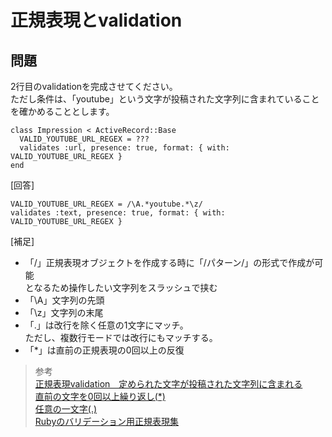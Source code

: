 # 正規表現とvalidation  
## 問題  
2行目のvalidationを完成させてください。  
ただし条件は、「youtube」という文字が投稿された文字列に含まれていることを確かめることとします。
```
class Impression < ActiveRecord::Base
  VALID_YOUTUBE_URL_REGEX = ???
  validates :url, presence: true, format: { with: VALID_YOUTUBE_URL_REGEX }
end
```
[回答]
```
VALID_YOUTUBE_URL_REGEX = /\A.*youtube.*\z/
validates :text, presence: true, format: { with: VALID_YOUTUBE_URL_REGEX }
```
[補足]  
* 「/」正規表現オブジェクトを作成する時に「/パターン/」の形式で作成が可能<br>となるため操作したい文字列をスラッシュで挟む
* 「\A」文字列の先頭  
* 「\z」文字列の末尾  
* 「.」は改行を除く任意の1文字にマッチ。<br>ただし、複数行モードでは改行にもマッチする。  
* 「*」は直前の正規表現の0回以上の反復  



> 参考  
[正規表現validation＿定められた文字が投稿された文字列に含まれる](https://qiita.com/susia9610/items/0842b314a417a8f023ec)  
[直前の文字を0回以上繰り返し(*)](https://www.javadrive.jp/ruby/regex/repeat/index2.html)  
[任意の一文字(.)](https://www.javadrive.jp/ruby/regex/repeat/index1.html)  
[Rubyのバリデーション用正規表現集](https://gist.github.com/nashirox/38323d5b51063ede1d41)  




